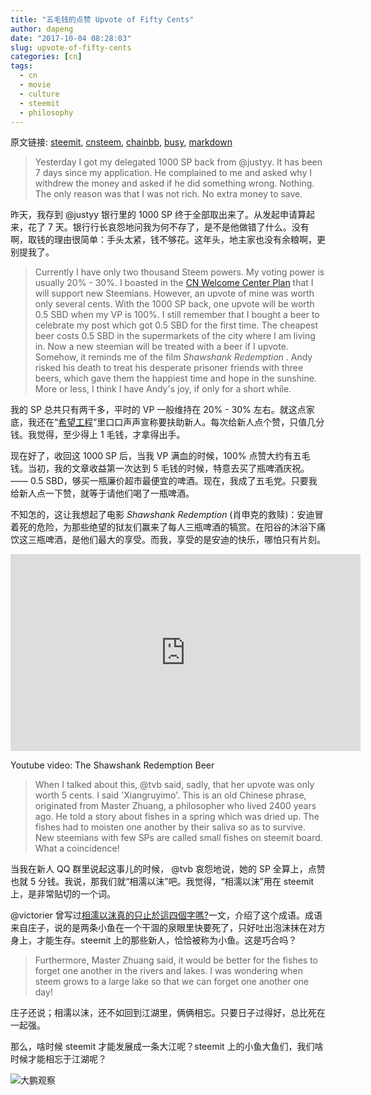 ```yaml
---
title: "五毛钱的点赞 Upvote of Fifty Cents"
author: dapeng
date: "2017-10-04 08:28:03"
slug: upvote-of-fifty-cents
categories: [cn]
tags: 
  - cn
  - movie
  - culture
  - steemit
  - philosophy
---
```


原文链接: [steemit](https://steemit.com/cn/@dapeng/upvote-of-fifty-cents), [cnsteem](https://cnsteem.com/cn/@dapeng/upvote-of-fifty-cents), [chainbb](https://chainbb.com/cn/@dapeng/upvote-of-fifty-cents), [busy](https://busy.org/cn/@dapeng/upvote-of-fifty-cents), [markdown](https://raw.githubusercontent.com/pzhaonet/steem_mirror/master/content/post/upvote-of-fifty-cents.md)

> Yesterday I got my delegated 1000 SP back from @justyy. It has been 7 days since my application. He complained to me and asked why I withdrew the money and asked if he did something wrong. Nothing. The only reason was that I was not rich. No extra money to save.


昨天，我存到 @justyy 银行里的 1000 SP 终于全部取出来了。从发起申请算起来，花了 7 天。银行行长哀怨地问我为何不存了，是不是他做错了什么。没有啊，取钱的理由很简单：手头太紧，钱不够花。这年头，地主家也没有余粮啊，更别提我了。


> Currently I have only two thousand Steem powers. My voting power is usually 20% - 30%. I boasted in the [CN Welcome Center Plan](https://steemit.com/cn/@dapeng/steem-cn-project-hope-2017-10-04) that I will support new Steemians. However, an upvote of mine was worth only several cents. With the 1000 SP back, one upvote will be worth 0.5 SBD when my VP is 100%. I still remember that I bought a beer to celebrate my post which got 0.5 SBD for the first time.  The cheapest beer costs 0.5 SBD in the supermarkets of the city where I am living in. Now a new steemian will be treated with a beer if I upvote. Somehow, it reminds me of the film *Shawshank Redemption* . Andy risked his death to treat his desperate prisoner friends with three beers, which gave them the happiest time and hope  in the sunshine. More or less, I think I have Andy's joy, if only for a short while.


我的 SP 总共只有两千多，平时的 VP 一般维持在 20% - 30% 左右。就这点家底，我还在“[希望工程](https://steemit.com/cn/@dapeng/steem-cn-project-hope-2017-10-04)”里口口声声宣称要扶助新人。每次给新人点个赞，只值几分钱。我觉得，至少得上 1 毛钱，才拿得出手。


现在好了，收回这 1000 SP 后，当我 VP 满血的时候，100% 点赞大约有五毛钱。当初，我的文章收益第一次达到 5 毛钱的时候，特意去买了瓶啤酒庆祝。—— 0.5 SBD，够买一瓶廉价超市最便宜的啤酒。现在，我成了五毛党。只要我给新人点一下赞，就等于请他们喝了一瓶啤酒。


不知怎的，这让我想起了电影 *Shawshank Redemption* (肖申克的救赎)：安迪冒着死的危险，为那些绝望的狱友们赢来了每人三瓶啤酒的犒赏。在阳谷的沐浴下痛饮这三瓶啤酒，是他们最大的享受。而我，享受的是安迪的快乐，哪怕只有片刻。


<iframe width="560" height="315" src="https://www.youtube.com/embed/rcj2GoIbFHk" frameborder="0" allowfullscreen></iframe>


Youtube video: The Shawshank Redemption Beer



> When I talked about this,   @tvb said, sadly, that her upvote was only worth 5 cents. I said 'Xiangruyimo'. This is an old Chinese phrase, originated from Master Zhuang,  a philosopher who lived 2400 years ago. He told a story about fishes in a spring which was dried up. The fishes had to moisten one another by their saliva so as to survive. New steemians with few SPs are called small fishes on steemit board. What a coincidence!


当我在新人 QQ 群里说起这事儿的时候， @tvb 哀怨地说，她的 SP 全算上，点赞也就 5 分钱。我说，那我们就“相濡以沫”吧。我觉得，“相濡以沫”用在 steemit 上，是非常贴切的一个词。


@victorier 曾写过[相濡以沫真的只止於這四個字嗎?](https://steemit.com/cn/@victorier/7hnr9e)一文，介绍了这个成语。成语来自庄子，说的是两条小鱼在一个干涸的泉眼里快要死了，只好吐出泡沫抹在对方身上，才能生存。steemit 上的那些新人，恰恰被称为小鱼。这是巧合吗？


> Furthermore, Master Zhuang said, it would be better for the fishes to forget one another in the rivers and lakes. I was wondering when steem grows to a large lake so that we can forget one another one day!


庄子还说；相濡以沫，还不如回到江湖里，俩俩相忘。只要日子过得好，总比死在一起强。


那么，啥时候 steemit 才能发展成一条大江呢？steemit 上的小鱼大鱼们，我们啥时候才能相忘于江湖呢？


![大鹏观察](https://steemitimages.com/DQmeYUwQ7Juorgd79o6D5E34BnUYxwfmLxYH4cApgPRhRf6/end2.jpg)

